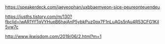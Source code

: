 https://speakerdeck.com/jaeyeophan/uxbbaemyeon-sice-peureonteuendeu

https://jusths.tistory.com/m/130?fbclid=IwAR1YfTqVYHupB6hajAnP5ybkPuz0px7F1nLuAGs5rAu4R53CFG1KiI5vw7c

http://www.ikwisdom.com/2019/06/2.html?m=1